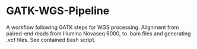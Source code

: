 # GATK-WGS-Pipeline

A workflow following GATK steps for WGS processing. Alignment from paired-end reads from Illumina Novaseq 6000, to .bam files and generating .vcf files. See contained bash script.
